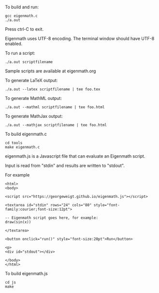 To build and run:

	gcc eigenmath.c
	./a.out

Press ctrl-C to exit.

Eigenmath uses UTF-8 encoding. The terminal window should have UTF-8 enabled.

To run a script:

	./a.out scriptfilename

Sample scripts are available at eigenmath.org

To generate LaTeX output:

	./a.out --latex scriptfilename | tee foo.tex

To generate MathML output:

	./a.out --mathml scriptfilename | tee foo.html

To generate MathJax output:

	./a.out --mathjax scriptfilename | tee foo.html

To build eigenmath.c

	cd tools
	make eigenmath.c

eigenmath.js is a Javascript file that can evaluate an Eigenmath script.

Input is read from "stdin" and results are written to "stdout".

For example

	<html>
	<body>

	<script src="https://georgeweigt.github.io/eigenmath.js"></script>

	<textarea id="stdin" rows="24" cols="80" style="font-family:courier;font-size:12pt">

	-- Eigenmath script goes here, for example:
	draw(sin(x))

	</textarea>

	<button onclick="run()" style="font-size:20pt">Run</button>

	<p>
	<div id="stdout"></div>

	</body>
	</html>

To build eigenmath.js

	cd js
	make

